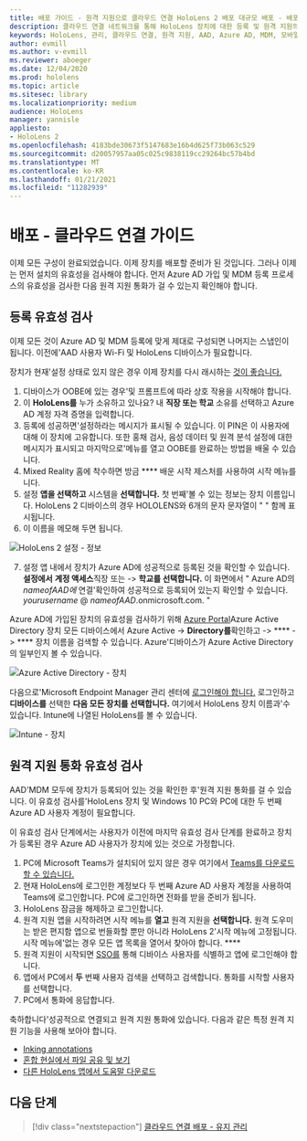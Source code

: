 ```yaml
---
title: 배포 가이드 - 원격 지원으로 클라우드 연결 HoloLens 2 배포 대규모 배포 - 배포
description: 클라우드 연결 네트워크를 통해 HoloLens 장치에 대한 등록 및 원격 지원의 유효성을 검사하는 방법을 확인합니다.
keywords: HoloLens, 관리, 클라우드 연결, 원격 지원, AAD, Azure AD, MDM, 모바일 장치 관리
author: evmill
ms.author: v-evmill
ms.reviewer: aboeger
ms.date: 12/04/2020
ms.prod: hololens
ms.topic: article
ms.sitesec: library
ms.localizationpriority: medium
audience: HoloLens
manager: yannisle
appliesto:
- HoloLens 2
ms.openlocfilehash: 4183bde30673f5147683e16b4d625f73b063c529
ms.sourcegitcommit: d20057957aa05c025c9838119cc29264bc57b4bd
ms.translationtype: MT
ms.contentlocale: ko-KR
ms.lasthandoff: 01/21/2021
ms.locfileid: "11282939"
---
```

# 배포 - 클라우드 연결 가이드

이제 모든 구성이 완료되었습니다. 이제 장치를 배포할 준비가 된 것입니다. 그러나 이제는 먼저 설치의 유효성을 검사해야 합니다. 먼저 Azure AD 가입 및 MDM 등록 프로세스의 유효성을 검사한 다음 원격 지원 통화가 걸 수 있는지 확인해야 합니다.

## 등록 유효성 검사

이제 모든 것이 Azure AD 및 MDM 등록에 맞게 제대로 구성되면 나머지는 스냅인이 됩니다. 이전에&#39;AAD 사용자 Wi-Fi 및 HoloLens 디바이스가 필요합니다.

장치가 현재&#39;설정 상태로 있지 않은 경우 이제 장치를 다시 래시하는 [것이 좋습니다.](https://docs.microsoft.com/hololens/hololens-recovery#clean-reflash-the-device)

1. 디바이스가 OOBE에 있는 경우&#39;및 프롬프트에 따라 상호 작용을 시작해야 합니다. 
1. 이 **HoloLens를** 누가 소유하고 있나요? 내 **직장 또는 학교** 소유를 선택하고 Azure AD 계정 자격 증명을 입력합니다.
1. 등록에 성공하면&#39;설정하라는 메시지가 표시될 수 있습니다. 이 PIN은 이 사용자에 대해 이 장치에 고유합니다. 또한 홍채 검사, 음성 데이터 및 원격 분석 설정에 대한 메시지가 표시되고 마지막으로&#39;메뉴를 열고 OOBE를 완료하는 방법을 배울 수 있습니다.
1. Mixed Reality 홈에 착수하면 방금 **** 배운 시작 제스처를 사용하여 시작 메뉴를 니다.
1. 설정 **앱을 선택하고** 시스템을 **선택합니다.** 첫 번째&#39;볼 수 있는 정보는 장치 이름입니다. HoloLens 2 디바이스의 경우 HOLOLENS와 6개의 문자 문자열이 &quot; &quot; 함께 표시됩니다.
1. 이 이름을 메모해 두면 됩니다.

![HoloLens 2 설정 - 정보](./images/hololens2-settings-about.jpg)

7. 설정 앱 내에서 장치가 Azure AD에 성공적으로 등록된 것을 확인할 수 있습니다. **설정에서** **계정 액세스**직장 또는  ->  **학교를 선택합니다.** 이 화면에서 &quot; Azure AD의 _nameofAAD에_ 연결&#39;확인하여 성공적으로 등록되어 있는지 확인할 수 있습니다. _yourusername_ @ _nameofAAD_.onmicrosoft.com. &quot;


Azure AD에 가입된 장치의 유효성을 검사하기 위해 [Azure Portal](https://portal.azure.com/#home)Azure Active Directory 장치 모든 디바이스에서 Azure Active  ->  **Directory를**확인하고  ->  ****  ->  **** 장치 이름을 검색할 수 있습니다. Azure&#39;디바이스가 Azure Active Directory의 일부인지 볼 수 있습니다.


![Azure Active Directory - 장치](./images/aad-enrollment.png)

다음으로&#39;Microsoft Endpoint Manager 관리 센터에 [로그인해야 합니다.](https://endpoint.microsoft.com/#home) 로그인하고 **디바이스를** 선택한 **다음 모든 장치를 선택합니다.** 여기에서 HoloLens 장치 이름과&#39;수 있습니다. Intune에 나열된 HoloLens를 볼 수 있습니다.

![Intune - 장치](./images/endpoint-all-devices-enrolled.png)

## 원격 지원 통화 유효성 검사

AAD&#39;MDM 모두에 장치가 등록되어 있는 것을 확인한 후&#39;원격 지원 통화를 걸 수 있습니다. 이 유효성 검사를&#39;HoloLens 장치 및 Windows 10 PC와 PC에 대한 두 번째 Azure AD 사용자 계정이 필요합니다.

이 유효성 검사 단계에서는 사용자가 이전에 마지막 유효성 검사 단계를 완료하고 장치가 등록된 경우 Azure AD 사용자가 장치에 있는 것으로 가정합니다.


1. PC에 Microsoft Teams가 설치되어 있지 않은 경우 여기에서 [Teams를 다운로드할 수 있습니다.](https://www.microsoft.com/microsoft-365/microsoft-teams/download-app)
2. 현재 HoloLens에 로그인한 계정보다 두 번째 Azure AD 사용자 계정을 사용하여 Teams에 로그인합니다. PC에 로그인하면 전화를 받을 준비가 됩니다.
3. HoloLens 잠금을 해제하고 로그인합니다.
4. 원격 지원 앱을 시작하려면 시작 메뉴를 **열고** 원격 지원을 **선택합니다.** 원격 도우미는 받은 편지함 앱으로 번들화할 뿐만 아니라 HoloLens 2&#39;시작 메뉴에 고정됩니다. 시작 메뉴에&#39;없는 경우 모든 앱 목록을 열어서 찾아야 합니다. ****
5. 원격 지원이 시작되면 [SSO를](https://docs.microsoft.com/azure/active-directory/manage-apps/what-is-single-sign-on) 통해 디바이스 사용자를 식별하고 앱에 로그인해야 합니다.
6. 앱에서 PC에서 **두** 번째 사용자 검색을 선택하고 검색합니다. 통화를 시작할 사용자를 선택합니다.
7. PC에서 통화에 응답합니다.

축하합니다&#39;성공적으로 연결되고 원격 지원 통화에 있습니다. 다음과 같은 특정 원격 지원 기능을 사용해 보아야 합니다.

- [Inking annotations](https://docs.microsoft.com/dynamics365/mixed-reality/remote-assist/add-annotations-hololens)
- [혼합 현실에서 파일 공유 및 보기](https://docs.microsoft.com/dynamics365/mixed-reality/remote-assist/display-save-files)
- [다른 HoloLens 앱에서 도움말 다운로드](https://docs.microsoft.com/dynamics365/mixed-reality/remote-assist/get-help-hololens-app-hololens)

## 다음 단계

> [!div class="nextstepaction"]
> [클라우드 연결 배포 - 유지 관리](hololens2-cloud-connected-maintain.md)